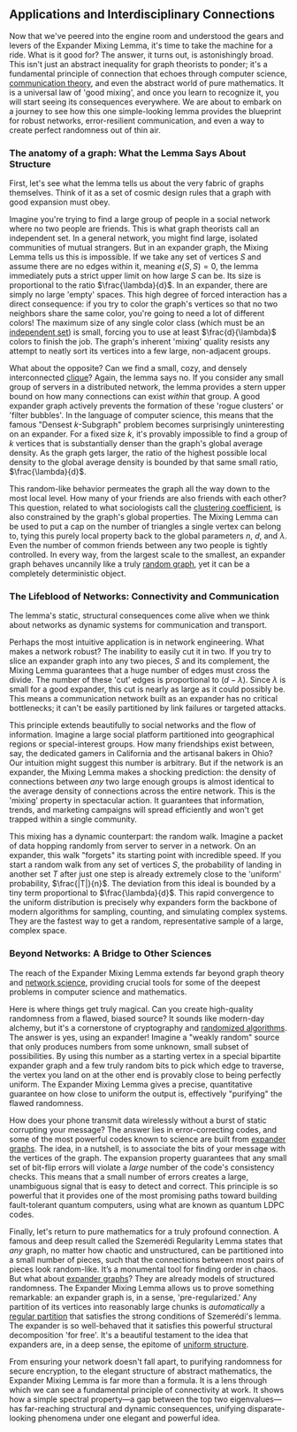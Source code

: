 ## Applications and Interdisciplinary Connections

Now that we've peered into the engine room and understood the gears and levers of the Expander Mixing Lemma, it's time to take the machine for a ride. What is it good for? The answer, it turns out, is astonishingly broad. This isn't just an abstract inequality for graph theorists to ponder; it's a fundamental principle of connection that echoes through computer science, [communication theory](@article_id:272088), and even the abstract world of pure mathematics. It is a universal law of 'good mixing', and once you learn to recognize it, you will start seeing its consequences everywhere. We are about to embark on a journey to see how this one simple-looking lemma provides the blueprint for robust networks, error-resilient communication, and even a way to create perfect randomness out of thin air.

### The anatomy of a graph: What the Lemma Says About Structure

First, let's see what the lemma tells us about the very fabric of graphs themselves. Think of it as a set of cosmic design rules that a graph with good expansion must obey.

Imagine you're trying to find a large group of people in a social network where no two people are friends. This is what graph theorists call an independent set. In a general network, you might find large, isolated communities of mutual strangers. But in an expander graph, the Mixing Lemma tells us this is impossible. If we take any set of vertices $S$ and assume there are no edges within it, meaning $e(S,S) = 0$, the lemma immediately puts a strict upper limit on how large $S$ can be. Its size is proportional to the ratio $\frac{\lambda}{d}$. In an expander, there are simply no large 'empty' spaces. This high degree of forced interaction has a direct consequence: if you try to color the graph's vertices so that no two neighbors share the same color, you're going to need a lot of different colors! The maximum size of any single color class (which must be an [independent set](@article_id:264572)) is small, forcing you to use at least $\frac{d}{\lambda}$ colors to finish the job. The graph's inherent 'mixing' quality resists any attempt to neatly sort its vertices into a few large, non-adjacent groups.

What about the opposite? Can we find a small, cozy, and densely interconnected [clique](@article_id:275496)? Again, the lemma says no. If you consider any small group of servers in a distributed network, the lemma provides a stern upper bound on how many connections can exist *within* that group. A good expander graph actively prevents the formation of these 'rogue clusters' or 'filter bubbles'. In the language of computer science, this means that the famous "Densest $k$-Subgraph" problem becomes surprisingly uninteresting on an expander. For a fixed size $k$, it's provably impossible to find a group of $k$ vertices that is substantially denser than the graph's global average density. As the graph gets larger, the ratio of the highest possible local density to the global average density is bounded by that same small ratio, $\frac{\lambda}{d}$.

This random-like behavior permeates the graph all the way down to the most local level. How many of your friends are also friends with each other? This question, related to what sociologists call the [clustering coefficient](@article_id:143989), is also constrained by the graph's global properties. The Mixing Lemma can be used to put a cap on the number of triangles a single vertex can belong to, tying this purely local property back to the global parameters $n$, $d$, and $\lambda$. Even the number of common friends between any two people is tightly controlled. In every way, from the largest scale to the smallest, an expander graph behaves uncannily like a truly [random graph](@article_id:265907), yet it can be a completely deterministic object.

### The Lifeblood of Networks: Connectivity and Communication

The lemma's static, structural consequences come alive when we think about networks as dynamic systems for communication and transport.

Perhaps the most intuitive application is in network engineering. What makes a network robust? The inability to easily cut it in two. If you try to slice an expander graph into any two pieces, $S$ and its complement, the Mixing Lemma guarantees that a huge number of edges must cross the divide. The number of these 'cut' edges is proportional to $(d-\lambda)$. Since $\lambda$ is small for a good expander, this cut is nearly as large as it could possibly be. This means a communication network built as an expander has no critical bottlenecks; it can't be easily partitioned by link failures or targeted attacks.

This principle extends beautifully to social networks and the flow of information. Imagine a large social platform partitioned into geographical regions or special-interest groups. How many friendships exist between, say, the dedicated gamers in California and the artisanal bakers in Ohio? Our intuition might suggest this number is arbitrary. But if the network is an expander, the Mixing Lemma makes a shocking prediction: the density of connections between *any* two large enough groups is almost identical to the average density of connections across the entire network. This is the 'mixing' property in spectacular action. It guarantees that information, trends, and marketing campaigns will spread efficiently and won't get trapped within a single community.

This mixing has a dynamic counterpart: the random walk. Imagine a packet of data hopping randomly from server to server in a network. On an expander, this walk "forgets" its starting point with incredible speed. If you start a random walk from any set of vertices $S$, the probability of landing in another set $T$ after just one step is already extremely close to the 'uniform' probability, $\frac{|T|}{n}$. The deviation from this ideal is bounded by a tiny term proportional to $\frac{\lambda}{d}$. This rapid convergence to the uniform distribution is precisely why expanders form the backbone of modern algorithms for sampling, counting, and simulating complex systems. They are the fastest way to get a random, representative sample of a large, complex space.

### Beyond Networks: A Bridge to Other Sciences

The reach of the Expander Mixing Lemma extends far beyond graph theory and [network science](@article_id:139431), providing crucial tools for some of the deepest problems in computer science and mathematics.

Here is where things get truly magical. Can you create high-quality randomness from a flawed, biased source? It sounds like modern-day alchemy, but it's a cornerstone of cryptography and [randomized algorithms](@article_id:264891). The answer is yes, using an expander! Imagine a "weakly random" source that only produces numbers from some unknown, small subset of possibilities. By using this number as a starting vertex in a special bipartite expander graph and a few truly random bits to pick which edge to traverse, the vertex you land on at the other end is provably close to being perfectly uniform. The Expander Mixing Lemma gives a precise, quantitative guarantee on how close to uniform the output is, effectively "purifying" the flawed randomness.

How does your phone transmit data wirelessly without a burst of static corrupting your message? The answer lies in error-correcting codes, and some of the most powerful codes known to science are built from [expander graphs](@article_id:141319). The idea, in a nutshell, is to associate the bits of your message with the vertices of the graph. The expansion property guarantees that any small set of bit-flip errors will violate a *large* number of the code's consistency checks. This means that a small number of errors creates a large, unambiguous signal that is easy to detect and correct. This principle is so powerful that it provides one of the most promising paths toward building fault-tolerant quantum computers, using what are known as quantum LDPC codes.

Finally, let's return to pure mathematics for a truly profound connection. A famous and deep result called the Szemerédi Regularity Lemma states that *any* graph, no matter how chaotic and unstructured, can be partitioned into a small number of pieces, such that the connections between most pairs of pieces look random-like. It’s a monumental tool for finding order in chaos. But what about [expander graphs](@article_id:141319)? They are already models of structured randomness. The Expander Mixing Lemma allows us to prove something remarkable: an expander graph is, in a sense, 'pre-regularized.' Any partition of its vertices into reasonably large chunks is *automatically* a [regular partition](@article_id:262200) that satisfies the strong conditions of Szemerédi's lemma. The expander is so well-behaved that it satisfies this powerful structural decomposition 'for free'. It's a beautiful testament to the idea that expanders are, in a deep sense, the epitome of [uniform structure](@article_id:150042).

From ensuring your network doesn't fall apart, to purifying randomness for secure encryption, to the elegant structure of abstract mathematics, the Expander Mixing Lemma is far more than a formula. It is a lens through which we can see a fundamental principle of connectivity at work. It shows how a simple spectral property—a gap between the top two eigenvalues—has far-reaching structural and dynamic consequences, unifying disparate-looking phenomena under one elegant and powerful idea.
